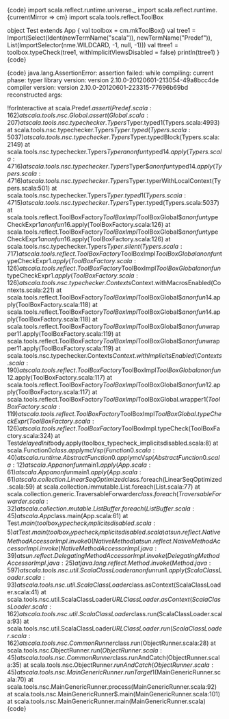 {code}
import scala.reflect.runtime.universe._
import scala.reflect.runtime.{currentMirror => cm}
import scala.tools.reflect.ToolBox

object Test extends App {
  val toolbox = cm.mkToolBox()
  val tree1 = Import(Select(Ident(newTermName("scala")), newTermName("Predef")), List(ImportSelector(nme.WILDCARD, -1, null, -1)))
  val ttree1 = toolbox.typeCheck(tree1, withImplicitViewsDisabled = false)
  println(ttree1)
}
{code}

{code}
java.lang.AssertionError: assertion failed: 
     while compiling:  <no file>
       current phase:  typer
     library version:  version 2.10.0-20120601-213054-49a8bcc4de
    compiler version:  version 2.10.0-20120601-223315-77696b69bd
  reconstructed args:  

!forInteractive
  at scala.Predef$.assert(Predef.scala:162)
  at scala.tools.nsc.Global.assert(Global.scala:207)
  at scala.tools.nsc.typechecker.Typers$Typer.typed1(Typers.scala:4993)
  at scala.tools.nsc.typechecker.Typers$Typer.typed(Typers.scala:5037)
  at scala.tools.nsc.typechecker.Typers$Typer.typedBlock(Typers.scala:2149)
  at scala.tools.nsc.typechecker.Typers$Typer$$anonfun$typed1$4.apply(Typers.scala:4716)
  at scala.tools.nsc.typechecker.Typers$Typer$$anonfun$typed1$4.apply(Typers.scala:4716)
  at scala.tools.nsc.typechecker.Typers$Typer.typerWithLocalContext(Typers.scala:501)
  at scala.tools.nsc.typechecker.Typers$Typer.typed1(Typers.scala:4715)
  at scala.tools.nsc.typechecker.Typers$Typer.typed(Typers.scala:5037)
  at scala.tools.reflect.ToolBoxFactory$ToolBoxImpl$ToolBoxGlobal$$anonfun$typeCheckExpr$1$$anonfun$16.apply(ToolBoxFactory.scala:126)
  at scala.tools.reflect.ToolBoxFactory$ToolBoxImpl$ToolBoxGlobal$$anonfun$typeCheckExpr$1$$anonfun$16.apply(ToolBoxFactory.scala:126)
  at scala.tools.nsc.typechecker.Typers$Typer.silent(Typers.scala:717)
  at scala.tools.reflect.ToolBoxFactory$ToolBoxImpl$ToolBoxGlobal$$anonfun$typeCheckExpr$1.apply(ToolBoxFactory.scala:126)
  at scala.tools.reflect.ToolBoxFactory$ToolBoxImpl$ToolBoxGlobal$$anonfun$typeCheckExpr$1.apply(ToolBoxFactory.scala:126)
  at scala.tools.nsc.typechecker.Contexts$Context.withMacrosEnabled(Contexts.scala:221)
  at scala.tools.reflect.ToolBoxFactory$ToolBoxImpl$ToolBoxGlobal$$anonfun$14.apply(ToolBoxFactory.scala:118)
  at scala.tools.reflect.ToolBoxFactory$ToolBoxImpl$ToolBoxGlobal$$anonfun$14.apply(ToolBoxFactory.scala:118)
  at scala.tools.reflect.ToolBoxFactory$ToolBoxImpl$ToolBoxGlobal$$anonfun$wrapper$1$1.apply(ToolBoxFactory.scala:119)
  at scala.tools.reflect.ToolBoxFactory$ToolBoxImpl$ToolBoxGlobal$$anonfun$wrapper$1$1.apply(ToolBoxFactory.scala:119)
  at scala.tools.nsc.typechecker.Contexts$Context.withImplicitsEnabled(Contexts.scala:190)
  at scala.tools.reflect.ToolBoxFactory$ToolBoxImpl$ToolBoxGlobal$$anonfun$12.apply(ToolBoxFactory.scala:117)
  at scala.tools.reflect.ToolBoxFactory$ToolBoxImpl$ToolBoxGlobal$$anonfun$12.apply(ToolBoxFactory.scala:117)
  at scala.tools.reflect.ToolBoxFactory$ToolBoxImpl$ToolBoxGlobal.wrapper$1(ToolBoxFactory.scala:119)
  at scala.tools.reflect.ToolBoxFactory$ToolBoxImpl$ToolBoxGlobal.typeCheckExpr(ToolBoxFactory.scala:126)
  at scala.tools.reflect.ToolBoxFactory$ToolBoxImpl.typeCheck(ToolBoxFactory.scala:324)
  at Test$delayedInit$body.apply(toolbox_typecheck_implicitsdisabled.scala:8)
  at scala.Function0$class.apply$mcV$sp(Function0.scala:40)
  at scala.runtime.AbstractFunction0.apply$mcV$sp(AbstractFunction0.scala:12)
  at scala.App$$anonfun$main$1.apply(App.scala:61)
  at scala.App$$anonfun$main$1.apply(App.scala:61)
  at scala.collection.LinearSeqOptimized$class.foreach(LinearSeqOptimized.scala:59)
  at scala.collection.immutable.List.foreach(List.scala:77)
  at scala.collection.generic.TraversableForwarder$class.foreach(TraversableForwarder.scala:32)
  at scala.collection.mutable.ListBuffer.foreach(ListBuffer.scala:45)
  at scala.App$class.main(App.scala:61)
  at Test$.main(toolbox_typecheck_implicitsdisabled.scala:5)
  at Test.main(toolbox_typecheck_implicitsdisabled.scala)
  at sun.reflect.NativeMethodAccessorImpl.invoke0(Native Method)
  at sun.reflect.NativeMethodAccessorImpl.invoke(NativeMethodAccessorImpl.java:39)
  at sun.reflect.DelegatingMethodAccessorImpl.invoke(DelegatingMethodAccessorImpl.java:25)
  at java.lang.reflect.Method.invoke(Method.java:597)
  at scala.tools.nsc.util.ScalaClassLoader$$anonfun$run$1.apply(ScalaClassLoader.scala:93)
  at scala.tools.nsc.util.ScalaClassLoader$class.asContext(ScalaClassLoader.scala:41)
  at scala.tools.nsc.util.ScalaClassLoader$URLClassLoader.asContext(ScalaClassLoader.scala:162)
  at scala.tools.nsc.util.ScalaClassLoader$class.run(ScalaClassLoader.scala:93)
  at scala.tools.nsc.util.ScalaClassLoader$URLClassLoader.run(ScalaClassLoader.scala:162)
  at scala.tools.nsc.CommonRunner$class.run(ObjectRunner.scala:28)
  at scala.tools.nsc.ObjectRunner$.run(ObjectRunner.scala:45)
  at scala.tools.nsc.CommonRunner$class.runAndCatch(ObjectRunner.scala:35)
  at scala.tools.nsc.ObjectRunner$.runAndCatch(ObjectRunner.scala:45)
  at scala.tools.nsc.MainGenericRunner.runTarget$1(MainGenericRunner.scala:70)
  at scala.tools.nsc.MainGenericRunner.process(MainGenericRunner.scala:92)
  at scala.tools.nsc.MainGenericRunner$.main(MainGenericRunner.scala:101)
  at scala.tools.nsc.MainGenericRunner.main(MainGenericRunner.scala)
{code}
